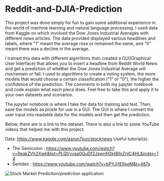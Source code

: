 # Reddit-and-DJIA-Prediction
This project was done simply for fun to gain some additional experience in the world of machine learning and natural language processing. I used data from Kaggle on which involved the Dow Jones Industrial Averages with different news articles. The data provided displayed various headlines and labels, where "1" meant the average rose or remained the same, and "0" meant there was a decline in the average.

I trained this data with different algorithms then created a GUI(Graphical User Interface) that allows you to insert a headline from Reddit World News and get a prediction of whether the Dow Jones Industrial Average will rise/remain or fall. I used to algorithms to create a voting system, the more models that would choose a certain classification ("1" or "0"), the higher the confidence of the prediction. The comments in both my jupyter notebook and code explain what each piece does. Feel free to take this and apply it to your own datasets and scenarios.

The jupyter notebook is where I take the data for training and test. Then, save the models as pickle for use in a GUI. The GUI is where I convert the user input into readable data for the models and then get the prediction.

Below, there are is a link to the dataset. There is also a link to some YouTube videos that helped me with this project.

Data: https://www.kaggle.com/aaron7sun/stocknews
Useful tutorial(s): 
- The Semicolon : https://www.youtube.com/watch?v=ReakZVh2Xwk&list=PLQVvvaa0QuDf2JswnfiGkliBInZnIC4HL&index=14 
- Sentdex : https://www.youtube.com/watch?v=bPYJi1E9xeM&t=487s

![Stock Market Prediction/prediction application](.gif)
